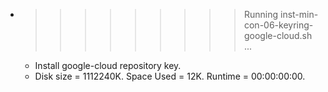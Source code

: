 * >>>>>>>>> Running inst-min-con-06-keyring-google-cloud.sh ...
  * Install google-cloud repository key.
  * Disk size = 1112240K. Space Used = 12K. Runtime = 00:00:00:00.
